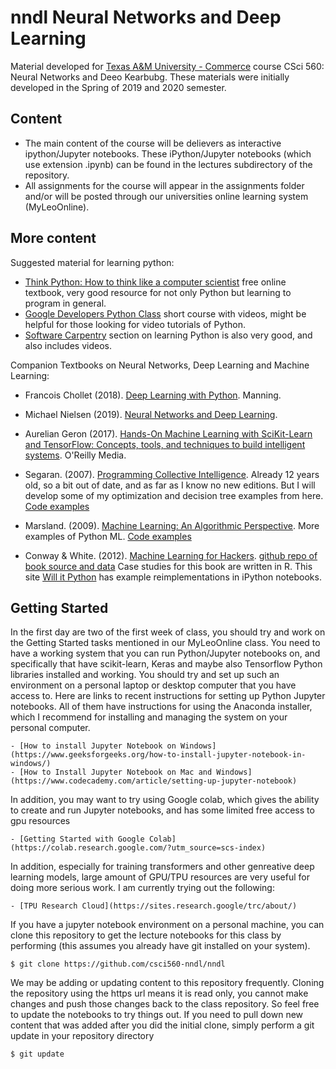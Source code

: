 # nndl Neural Networks and Deep Learning

Material developed for [Texas A&M University -
Commerce](http://tamuc.edu) course CSci 560: Neural Networks and
Deeo Kearbubg.  These materials were initially developed in the
Spring of 2019 and 2020 semester.

## Content

- The main content of the course will be delievers as interactive
  ipython/Jupyter notebooks.  These iPython/Jupyter notebooks (which use extension .ipynb)
  can be found in the lectures subdirectory of the repository.
- All assignments for the course will appear in the assignments folder and/or will
  be posted through our universities online learning system (MyLeoOnline).



## More content

Suggested material for learning python:

- [Think Python: How to think like a computer scientist](http://www.greenteapress.com/thinkpython/) free online textbook, very good resource for not only Python but learning to program in general.
- [Google Developers Python Class](https://developers.google.com/edu/python/?hl=ru&csw=1) short course with videos, might be helpful for those looking for video tutorials of Python.
- [Software Carpentry](http://swcarpentry.github.io/python-novice-inflammation/) section on learning Python is also very good, and also includes videos.

Companion Textbooks on Neural Networks, Deep Learning and Machine Learning:

- Francois Chollet (2018). [Deep Learning with Python](https://www.amazon.com/Deep-Learning-Python-Francois-Chollet/dp/1617294438/ref=sr_1_3?keywords=deep+learning+with+python&qid=1578849718&sr=8-3). Manning.

- Michael Nielsen (2019). [Neural Networks and Deep Learning](http://neuralnetworksanddeeplearning.com/).

- Aurelian Geron (2017). [Hands-On Machine Learning with SciKit-Learn and TensorFlow: Concepts, tools, and techniques to build intelligent systems](https://www.amazon.com/dp/1491962291?aaxitk=GJCjkzlTbRkN0mdMTxzqSg&pd_rd_i=1491962291&pf_rd_p=9420597b-7dad-4cbd-a28d-7d676ac67378&hsa_cr_id=8420444930901&sb-ci-n=productDescription&sb-ci-v=Hands-On%20Machine%20Learning%20with%20Scikit-Learn%20and%20TensorFlow%3A%20Concepts%2C%20Tools%2C%20and%20Techniques%20to%20Build%20Intelligent%20Systems&sb-ci-a=1491962291). O'Reilly Media.

- Segaran. (2007). [Programming Collective Intelligence](http://www.amazon.com/Programming-Collective-Intelligence-Building-Applications/dp/0596529325/ref=sr_1_1?ie=UTF8&qid=1376624477&sr=8-1&keywords=segaran+programming+collective+intelligence).
  Already 12 years old, so a bit out of date, and as far as I know no new
  editions.  But I will develop some of my optimization and decision
  tree examples from here.   [Code examples](https://github.com/uolter/PCI)

- Marsland. (2009). [Machine Learning: An Algorithmic Perspective](http://www.amazon.com/Machine-Learning-Algorithmic-Perspective-Recognition/dp/1420067184/ref=sr_1_1?ie=UTF8&qid=1376624555&sr=8-1&keywords=machine+learning+an+algorithmic+perspective).
  More examples of Python ML.  [Code examples](http://seat.massey.ac.nz/personal/s.r.marsland/MLbook.html)

- Conway & White. (2012).
  [Machine Learning for Hackers](http://www.amazon.com/Machine-Learning-Hackers-Drew-Conway/dp/1449303714/ref=sr_1_1?ie=UTF8&qid=1376624747&sr=8-1&keywords=machine+learning+for+hackers). [github repo of book source and data](https://github.com/johnmyleswhite/ML_for_Hackers)
  Case studies for this book are written in R.  This site
  [Will it Python](http://slendermeans.org/pages/will-it-python.html)
  has example reimplementations in iPython notebooks.



## Getting Started

In the first day are two of the first week of class, you should try
and work on the Getting Started tasks mentioned in our MyLeoOnline
class.  You need to have a working system that you can run
Python/Jupyter notebooks on, and specifically that have scikit-learn,
Keras and maybe also Tensorflow Python libraries installed and
working.  You should try and set up such an environment on a personal
laptop or desktop computer that you have access to.  Here are links to
recent instructions for setting up Python Jupyter notebooks.  All of
them have instructions for using the Anaconda installer, which I
recommend for installing and managing the system on your personal
computer.

    - [How to install Jupyter Notebook on Windows](https://www.geeksforgeeks.org/how-to-install-jupyter-notebook-in-windows/)
    - [How to Install Jupyter Notebook on Mac and Windows](https://www.codecademy.com/article/setting-up-jupyter-notebook)

In addition, you may want to try using Google colab, which gives the
ability to create and run Jupyter notebooks, and has some limited free
access to gpu resources

    - [Getting Started with Google Colab](https://colab.research.google.com/?utm_source=scs-index)

In addition, especially for training transformers and other genreative
deep learning models, large amount of GPU/TPU resources are very
useful for doing more serious work.  I am currently trying out the
following:

    - [TPU Research Cloud](https://sites.research.google/trc/about/)

If you have a jupyter notebook environment on a personal machine, you
can clone this repository to get the lecture notebooks for this class by
performing (this assumes you already have git installed on your system).

```
$ git clone https://github.com/csci560-nndl/nndl
```

We may be adding or updating content to this repository frequently.
Cloning the repository using the https url means it is read only,
you cannot make changes and push those changes back to the class
repository.  So feel free to update the notebooks to try things
out.  If you need to pull down new content that was added
after you did the initial clone, simply perform a git update in
your repository directory

```
$ git update
```

